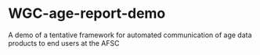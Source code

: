 # WGC-age-report-demo
A demo of a tentative framework for automated communication of age data products to end users at the AFSC
